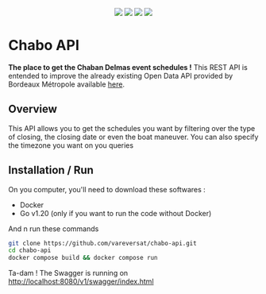 <p align="center">
  <a href="https://go.dev"><img src="https://img.shields.io/badge/go-white?logo=go&style=for-the-badge"></a> 
  <a href="https://github.com/vareversat/chabo-api/actions"><img src="https://img.shields.io/github/actions/workflow/status/vareversat/chabo-api/dev.yaml?logo=github&style=for-the-badge"></a>
  <a href="https://github.com/vareversat/chabo-api/releases"><img src="https://img.shields.io/github/v/tag/vareversat/chabo-api?label=version&logo=git&logoColor=white&style=for-the-badge"></a>
  <a href="https://codecov.io/gh/vareversat/chabo-api/"><img src="https://img.shields.io/codecov/c/github/vareversat/chabo-api?logo=codecov&style=for-the-badge&token=97YDVRS0X4"></a>
</p>

# Chabo API

**The place to get the Chaban Delmas event schedules !**
This REST API is entended to improve the already existing Open Data API provided by Bordeaux Métropole available [here](https://opendata.bordeaux-metropole.fr/explore/dataset/previsions_pont_chaban/information/).

## Overview

This API allows you to get the schedules you want by filtering over the type of closing, the closing date or even the boat maneuver. You can also specify the timezone you want on you queries

## Installation / Run

On you computer, you'll need to download these softwares :

- Docker
- Go v1.20 (only if you want to run the code without Docker)

And n run these commands

```bash
git clone https://github.com/vareversat/chabo-api.git
cd chabo-api
docker compose build && docker compose run
```

Ta-dam ! The Swagger is running on <http://localhost:8080/v1/swagger/index.html>
